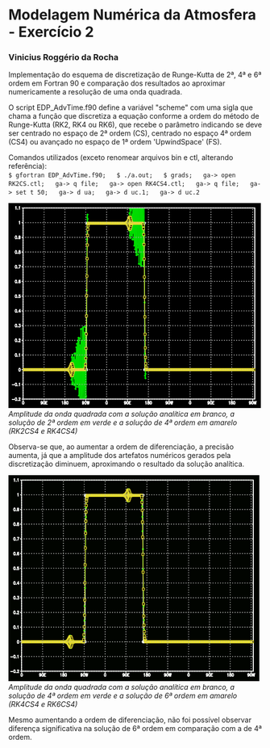 # Modelagem Numérica da Atmosfera - Exercício 2

### Vinicius Roggério da Rocha

Implementação do esquema de discretização de Runge-Kutta de 2ª, 4ª e 6ª ordem
em Fortran 90 e comparação dos resultados ao aproximar numericamente a
resolução de uma onda quadrada.

O script EDP_AdvTime.f90 define a variável "scheme" com uma sigla que chama
a função que discretiza a equação conforme a ordem do método de Runge-Kutta
(RK2, RK4 ou RK6), que recebe o parâmetro indicando se deve ser centrado no
espaço de 2ª ordem (CS), centrado no espaço 4ª ordem (CS4) ou avançado no
espaço de 1ª ordem 'UpwindSpace' (FS).

Comandos utilizados (exceto renomear arquivos bin e ctl, alterando referência):  
`$ gfortran EDP_AdvTime.f90;  
$ ./a.out;  
$ grads;  
ga-> open RK2CS.ctl;  
ga-> q file;  
ga-> open RK4CS4.ctl;  
ga-> q file;  
ga-> set t 50;  
ga-> d ua;  
ga-> d uc.1;  
ga-> d uc.2`  

![alt text](RK2CS4_RK4CS4.png)  
*Amplitude da onda quadrada com a solução analítica em branco, a solução de
2ª ordem em verde e a solução de 4ª ordem em amarelo (RK2CS4 e RK4CS4)*

Observa-se que, ao aumentar a ordem de diferenciação, a precisão aumenta, já
que a amplitude dos artefatos numéricos gerados pela discretização diminuem,
aproximando o resultado da solução analítica.

![alt text](RK4CS4_RK6CS4.png)  
*Amplitude da onda quadrada com a solução analítica em branco, a solução de
4ª ordem em verde e a solução de 6ª ordem em amarelo (RK4CS4 e RK6CS4)*

Mesmo aumentando a ordem de diferenciação, não foi possível observar diferença
significativa na solução de 6ª ordem em comparação com a de 4ª ordem.
